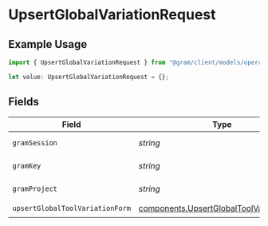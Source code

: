 # UpsertGlobalVariationRequest

## Example Usage

```typescript
import { UpsertGlobalVariationRequest } from "@gram/client/models/operations";

let value: UpsertGlobalVariationRequest = {};
```

## Fields

| Field                                                                                                | Type                                                                                                 | Required                                                                                             | Description                                                                                          |
| ---------------------------------------------------------------------------------------------------- | ---------------------------------------------------------------------------------------------------- | ---------------------------------------------------------------------------------------------------- | ---------------------------------------------------------------------------------------------------- |
| `gramSession`                                                                                        | *string*                                                                                             | :heavy_minus_sign:                                                                                   | Session header                                                                                       |
| `gramKey`                                                                                            | *string*                                                                                             | :heavy_minus_sign:                                                                                   | API Key header                                                                                       |
| `gramProject`                                                                                        | *string*                                                                                             | :heavy_minus_sign:                                                                                   | project header                                                                                       |
| `upsertGlobalToolVariationForm`                                                                      | [components.UpsertGlobalToolVariationForm](../../models/components/upsertglobaltoolvariationform.md) | :heavy_check_mark:                                                                                   | N/A                                                                                                  |
